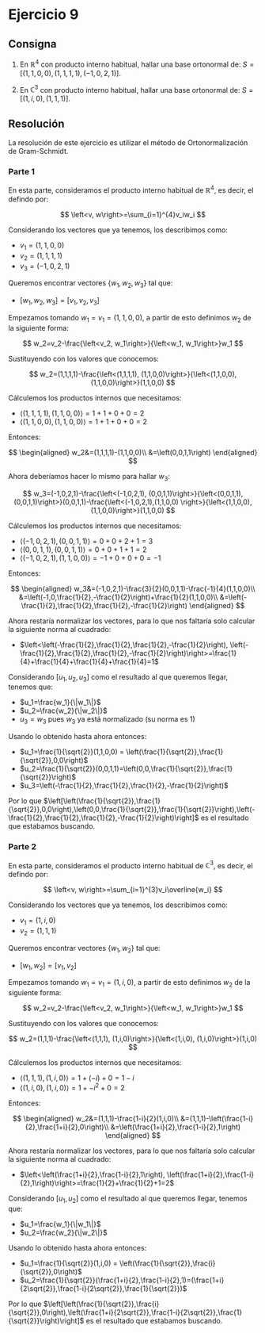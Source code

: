 # Ejercicio 9

## Consigna

1. En $\mathbb{R}^4$ con producto interno habitual, hallar una base ortonormal de:
   $S = \left[ (1, 1, 0, 0), (1, 1, 1, 1), (-1, 0, 2, 1) \right]$.

2. En $\mathbb{C}^3$ con producto interno habitual, hallar una base ortonormal de:
   $S = \left[ (1, i, 0), (1, 1, 1) \right]$.

## Resolución

La resolución de este ejercicio es utilizar el método de Ortonormalización de Gram-Schmidt.

### Parte 1

En esta parte, consideramos el producto interno habitual de $\mathbb{R}^4$, es decir, el defindo por:

$$
\left<v, w\right>=\sum_{i=1}^{4}v_iw_i
$$

Considerando los vectores que ya tenemos, los describimos como:

- $v_1 = (1,1,0,0)$
- $v_2 = (1,1,1,1)$
- $v_3 = (-1,0,2,1)$

Queremos encontrar vectores $\{w_1,w_2,w_3\}$ tal que:

- $[w_1,w_2,w_3] = [v_1,v_2,v_3]$

Empezamos tomando $w_1=v_1=(1,1,0,0)$, a partir de esto definimos $w_2$ de la siguiente forma:

$$
w_2=v_2-\frac{\left<v_2, w_1\right>}{\left<w_1, w_1\right>}w_1
$$

Sustituyendo con los valores que conocemos:

$$
w_2=(1,1,1,1)-\frac{\left<(1,1,1,1), (1,1,0,0)\right>}{\left<(1,1,0,0), (1,1,0,0)\right>}(1,1,0,0)
$$

Cálculemos los productos internos que necesitamos:

- $\left<(1,1,1,1), (1,1,0,0)\right> = 1+1+0+0=2$
- $\left<(1,1,0,0), (1,1,0,0)\right> = 1+1+0+0=2$

Entonces:

$$
\begin{aligned}
w_2&=(1,1,1,1)-(1,1,0,0)\\
&=\left(0,0,1,1\right)
\end{aligned}
$$

Ahora deberíamos hacer lo mismo para hallar $w_3$:

$$
w_3=(-1,0,2,1)-\frac{\left<(-1,0,2,1), (0,0,1,1)\right>}{\left<(0,0,1,1), (0,0,1,1)\right>}(0,0,1,1)-\frac{\left<(-1,0,2,1),(1,1,0,0) \right>}{\left<(1,1,0,0), (1,1,0,0)\right>}(1,1,0,0)
$$

Cálculemos los productos internos que necesitamos:

- $\left<(-1,0,2,1), (0,0,1,1)\right>=0+0+2+1=3$
- $\left<(0,0,1,1),(0,0,1,1) \right> = 0+0+1+1=2$
- $\left<(-1,0,2,1), (1,1,0,0)\right>=-1+0+0+0=-1$

Entonces:

$$
\begin{aligned}
w_3&=(-1,0,2,1)-\frac{3}{2}(0,0,1,1)-\frac{-1}{4}(1,1,0,0)\\
&=\left(-1,0,\frac{1}{2},-\frac{1}{2}\right)+\frac{1}{2}(1,1,0,0)\\
&=\left(-\frac{1}{2},\frac{1}{2},\frac{1}{2},-\frac{1}{2}\right)
\end{aligned}
$$

Ahora restaría normalizar los vectores, para lo que nos faltaría solo calcular la siguiente norma al cuadrado:

- $\left<\left(-\frac{1}{2},\frac{1}{2},\frac{1}{2},-\frac{1}{2}\right), \left(-\frac{1}{2},\frac{1}{2},\frac{1}{2},-\frac{1}{2}\right)\right>=\frac{1}{4}+\frac{1}{4}+\frac{1}{4}+\frac{1}{4}=1$

Considerando $[u_1,u_2,u_3]$ como el resultado al que queremos llegar, tenemos que:

- $u_1=\frac{w_1}{\|w_1\|}$
- $u_2=\frac{w_2}{\|w_2\|}$
- $u_3=w_3$ pues $w_3$ ya está normalizado (su norma es 1)

Usando lo obtenido hasta ahora entonces:

- $u_1=\frac{1}{\sqrt{2}}(1,1,0,0) = \left(\frac{1}{\sqrt{2}},\frac{1}{\sqrt{2}},0,0\right)$
- $u_2=\frac{1}{\sqrt{2}}(0,0,1,1)=\left(0,0,\frac{1}{\sqrt{2}},\frac{1}{\sqrt{2}}\right)$
- $u_3=\left(-\frac{1}{2},\frac{1}{2},\frac{1}{2},-\frac{1}{2}\right)$

Por lo que $\left[\left(\frac{1}{\sqrt{2}},\frac{1}{\sqrt{2}},0,0\right),\left(0,0,\frac{1}{\sqrt{2}},\frac{1}{\sqrt{2}}\right),\left(-\frac{1}{2},\frac{1}{2},\frac{1}{2},-\frac{1}{2}\right)\right]$ es el resultado que estabamos buscando.

### Parte 2

En esta parte, consideramos el producto interno habitual de $\mathbb{C}^3$, es decir, el defindo por:

$$
\left<v, w\right>=\sum_{i=1}^{3}v_i\overline{w_i}
$$

Considerando los vectores que ya tenemos, los describimos como:

- $v_1 = (1, i, 0)$
- $v_2 = (1, 1, 1)$

Queremos encontrar vectores $\{w_1,w_2\}$ tal que:

- $[w_1,w_2] = [v_1,v_2]$

Empezamos tomando $w_1=v_1=(1,i,0)$, a partir de esto definimos $w_2$ de la siguiente forma:

$$
w_2=v_2-\frac{\left<v_2, w_1\right>}{\left<w_1, w_1\right>}w_1
$$

Sustituyendo con los valores que conocemos:

$$
w_2=(1,1,1)-\frac{\left<(1,1,1), (1,i,0)\right>}{\left<(1,i,0), (1,i,0)\right>}(1,i,0)
$$

Cálculemos los productos internos que necesitamos:

- $\left<(1,1,1), (1,i,0) \right> = 1 + (-i) + 0 = 1-i$
- $\left<(1,i,0), (1,i,0)\right> = 1+ -i^2+0=2$

Entonces:

$$
\begin{aligned}
w_2&=(1,1,1)-\frac{1-i}{2}(1,i,0)\\
&=(1,1,1)-\left(\frac{1-i}{2},\frac{1+i}{2},0\right)\\
&=\left(\frac{1+i}{2},\frac{1-i}{2},1\right)
\end{aligned}
$$

Ahora restaría normalizar los vectores, para lo que nos faltaría solo calcular la siguiente norma al cuadrado:

- $\left<\left(\frac{1+i}{2},\frac{1-i}{2},1\right), \left(\frac{1+i}{2},\frac{1-i}{2},1\right)\right>=\frac{1}{2}+\frac{1}{2}+1=2$

Considerando $[u_1,u_2]$ como el resultado al que queremos llegar, tenemos que:

- $u_1=\frac{w_1}{\|w_1\|}$
- $u_2=\frac{w_2}{\|w_2\|}$

Usando lo obtenido hasta ahora entonces:

- $u_1=\frac{1}{\sqrt{2}}(1,i,0) = \left(\frac{1}{\sqrt{2}},\frac{i}{\sqrt{2}},0\right)$
- $u_2=\frac{1}{\sqrt{2}}(\frac{1+i}{2},\frac{1-i}{2},1)=(\frac{1+i}{2\sqrt{2}},\frac{1-i}{2\sqrt{2}},\frac{1}{\sqrt{2}})$

Por lo que $\left[\left(\frac{1}{\sqrt{2}},\frac{i}{\sqrt{2}},0\right),\left(\frac{1+i}{2\sqrt{2}},\frac{1-i}{2\sqrt{2}},\frac{1}{\sqrt{2}}\right)\right]$ es el resultado que estabamos buscando.